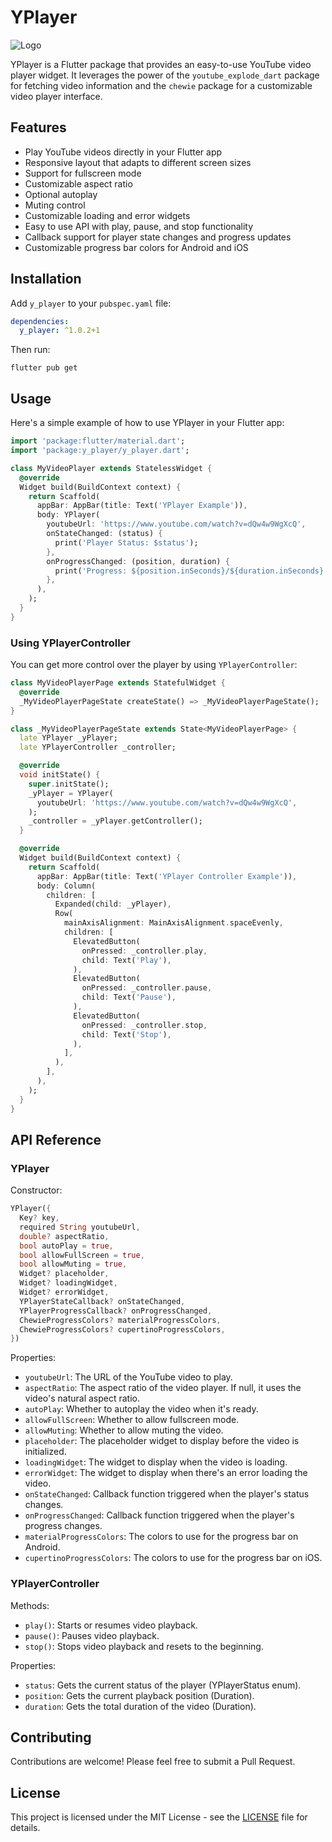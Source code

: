 # YPlayer

![Logo](https://raw.githubusercontent.com/ijashuzain/y_player/main/misc/banner.png)

YPlayer is a Flutter package that provides an easy-to-use YouTube video player widget. It leverages the power of the `youtube_explode_dart` package for fetching video information and the `chewie` package for a customizable video player interface.

## Features

- Play YouTube videos directly in your Flutter app
- Responsive layout that adapts to different screen sizes
- Support for fullscreen mode
- Customizable aspect ratio
- Optional autoplay
- Muting control
- Customizable loading and error widgets
- Easy to use API with play, pause, and stop functionality
- Callback support for player state changes and progress updates
- Customizable progress bar colors for Android and iOS

## Installation

Add `y_player` to your `pubspec.yaml` file:

```yaml
dependencies:
  y_player: ^1.0.2+1
```

Then run:

```
flutter pub get
```

## Usage

Here's a simple example of how to use YPlayer in your Flutter app:

```dart
import 'package:flutter/material.dart';
import 'package:y_player/y_player.dart';

class MyVideoPlayer extends StatelessWidget {
  @override
  Widget build(BuildContext context) {
    return Scaffold(
      appBar: AppBar(title: Text('YPlayer Example')),
      body: YPlayer(
        youtubeUrl: 'https://www.youtube.com/watch?v=dQw4w9WgXcQ',
        onStateChanged: (status) {
          print('Player Status: $status');
        },
        onProgressChanged: (position, duration) {
          print('Progress: ${position.inSeconds}/${duration.inSeconds}');
        },
      ),
    );
  }
}
```

### Using YPlayerController

You can get more control over the player by using `YPlayerController`:

```dart
class MyVideoPlayerPage extends StatefulWidget {
  @override
  _MyVideoPlayerPageState createState() => _MyVideoPlayerPageState();
}

class _MyVideoPlayerPageState extends State<MyVideoPlayerPage> {
  late YPlayer _yPlayer;
  late YPlayerController _controller;

  @override
  void initState() {
    super.initState();
    _yPlayer = YPlayer(
      youtubeUrl: 'https://www.youtube.com/watch?v=dQw4w9WgXcQ',
    );
    _controller = _yPlayer.getController();
  }

  @override
  Widget build(BuildContext context) {
    return Scaffold(
      appBar: AppBar(title: Text('YPlayer Controller Example')),
      body: Column(
        children: [
          Expanded(child: _yPlayer),
          Row(
            mainAxisAlignment: MainAxisAlignment.spaceEvenly,
            children: [
              ElevatedButton(
                onPressed: _controller.play,
                child: Text('Play'),
              ),
              ElevatedButton(
                onPressed: _controller.pause,
                child: Text('Pause'),
              ),
              ElevatedButton(
                onPressed: _controller.stop,
                child: Text('Stop'),
              ),
            ],
          ),
        ],
      ),
    );
  }
}
```

## API Reference

### YPlayer

Constructor:

```dart
YPlayer({
  Key? key,
  required String youtubeUrl,
  double? aspectRatio,
  bool autoPlay = true,
  bool allowFullScreen = true,
  bool allowMuting = true,
  Widget? placeholder,
  Widget? loadingWidget,
  Widget? errorWidget,
  YPlayerStateCallback? onStateChanged,
  YPlayerProgressCallback? onProgressChanged,
  ChewieProgressColors? materialProgressColors,
  ChewieProgressColors? cupertinoProgressColors,
})
```

Properties:
- `youtubeUrl`: The URL of the YouTube video to play.
- `aspectRatio`: The aspect ratio of the video player. If null, it uses the video's natural aspect ratio.
- `autoPlay`: Whether to autoplay the video when it's ready.
- `allowFullScreen`: Whether to allow fullscreen mode.
- `allowMuting`: Whether to allow muting the video.
- `placeholder`: The placeholder widget to display before the video is initialized.
- `loadingWidget`: The widget to display when the video is loading.
- `errorWidget`: The widget to display when there's an error loading the video.
- `onStateChanged`: Callback function triggered when the player's status changes.
- `onProgressChanged`: Callback function triggered when the player's progress changes.
- `materialProgressColors`: The colors to use for the progress bar on Android.
- `cupertinoProgressColors`: The colors to use for the progress bar on iOS.

### YPlayerController

Methods:
- `play()`: Starts or resumes video playback.
- `pause()`: Pauses video playback.
- `stop()`: Stops video playback and resets to the beginning.

Properties:
- `status`: Gets the current status of the player (YPlayerStatus enum).
- `position`: Gets the current playback position (Duration).
- `duration`: Gets the total duration of the video (Duration).

## Contributing

Contributions are welcome! Please feel free to submit a Pull Request.

## License

This project is licensed under the MIT License - see the [LICENSE](LICENSE) file for details.
